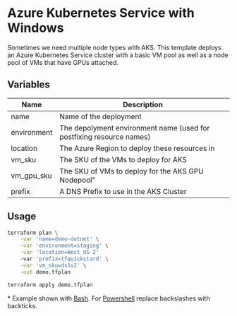 # Azure Kubernetes Service with Windows

Sometimes we need multiple node types with AKS. This template deploys an Azure Kubernetes Service cluster with a basic VM pool as well as a node pool of VMs that have GPUs attached.

## Variables

| Name        | Description                                                          |
| ----------- | -------------------------------------------------------------------- |
| name        | Name of the deployment                                               |
| environment | The depolyment environment name (used for postfixing resource names) |
| location    | The Azure Region to deploy these resources in                        |
| vm_sku      | The SKU of the VMs to deploy for AKS                                 |
| vm_gpu_sku  | The SKU of VMs to deploy for the AKS GPU Nodepool"                   |
| prefix      | A DNS Prefix to use in the AKS Cluster                               |

## Usage

```bash
terraform plan \
    -var 'name=demo-dotnet' \
    -var 'environment=staging' \
    -var 'location=West US 2'
    -var 'prefix=tfquickstard' \
    -var 'vm_sku=ds1v2' \
    -out demo.tfplan

terraform apply demo.tfplan
```

\* Example shown with [Bash](https://www.gnu.org/software/bash/). For [Powershell](https://docs.microsoft.com/en-us/powershell/) replace backslashes with backticks.
